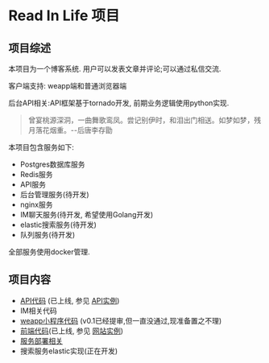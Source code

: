 # Read In Life 项目

## 项目综述
本项目为一个博客系统. 用户可以发表文章并评论;可以通过私信交流. 

客户端支持: weapp端和普通浏览器端

后台API相关:API框架基于tornado开发, 前期业务逻辑使用python实现.

> 曾宴桃源深洞，一曲舞歌鸾凤。尝记别伊时，和泪出门相送。如梦如梦，残月落花烟重。--后唐李存勖

本项目包含服务如下:
* Postgres数据库服务
* Redis服务
* API服务
* 后台管理服务(待开发)
* nginx服务
* IM聊天服务(待开发, 希望使用Golang开发)
* elastic搜索服务(待开发)
* 队列服务(待开发)

全部服务使用docker管理.

## 项目内容
+ [API代码](https://github.com/glrh111/read_in_life_api) (已上线, 参见 [API实例](http://glrh11.com/ping/ping))
+ IM相关代码
+ [weapp小程序代码](https://github.com/glrh111/read_in_life_weapp) (v0.1已经提审,但一直没通过,现准备置之不理)
+ [前端代码](https://github.com/glrh111/read_in_life_web)(已上线, 参见 [网站实例](https://glrh11.com))
+ [服务部署相关](https://github.com/glrh111/read_in_life/tree/master/deployment)
+ 搜索服务elastic实现(正在开发)


